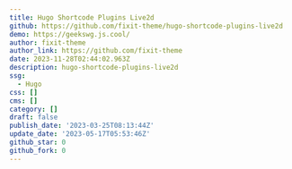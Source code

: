 ```yaml
---
title: Hugo Shortcode Plugins Live2d
github: https://github.com/fixit-theme/hugo-shortcode-plugins-live2d
demo: https://geekswg.js.cool/
author: fixit-theme
author_link: https://github.com/fixit-theme
date: 2023-11-28T02:44:02.963Z
description: hugo-shortcode-plugins-live2d
ssg:
  - Hugo
css: []
cms: []
category: []
draft: false
publish_date: '2023-03-25T08:13:44Z'
update_date: '2023-05-17T05:53:46Z'
github_star: 0
github_fork: 0
---
```

